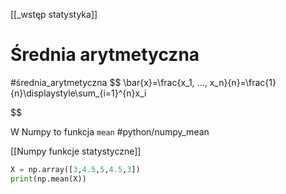 [[_wstęp statystyka]]

# Średnia arytmetyczna

#średnia_arytmetyczna
$$
\bar{x}=\frac{x_1, ..., x_n}{n}=\frac{1}{n}\displaystyle\sum_{i=1}^{n}x_i

$$



W Numpy to funkcja `mean`
#python/numpy_mean

[[Numpy funkcje statystyczne]]

```py
X = np.array([3,4.5,5,4.5,3])
print(np.mean(X))
```







